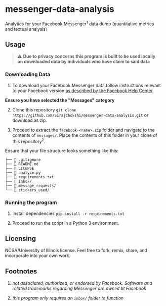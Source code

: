 # messenger-data-analysis

Analytics for your Facebook Messenger<sup>1</sup> data dump (quantitative metrics and textual analysis)

## Usage

> :warning: **Due to privacy concerns this program is built to be used locally on downloaded data by individuals who have claim to said data**

### Downloading Data

1. To download your Facebook Messenger data follow instructions relevant to your Facebook version [as described by the Facebook Help Center](https://www.facebook.com/help/1701730696756992?helpref=hc_global_nav).

**Ensure you have selected the "Messages" category**

2. Clone this repository `git clone https://github.com/SirajChokshi/messenger-data-analysis.git` or download as zip.

3. Proceed to extract the `facebook-<name>.zip` folder and navigate to the contents of `messages/`. Place the contents of this folder in your clone of this repository<sup>2</sup>.

Ensure that your file structure looks something like this:

```
├── 📄 .gitignore
├── 📄 README.md
├── 📄 LICENSE
├── 📄 analyze.py
├── 📄 requirements.txt
├── 📁 inbox/
├── 📁 message_requests/
└── 📁 stickers_used/
```

### Running the program

1. Install dependencies `pip install -r requirements.txt`

2. Proceed to run the script in a Python 3 environment.

## Licensing

NCSA/University of Illinois license. Feel free to fork, remix, share, and incorporate into your own work.

## Footnotes

1. _not associated, authorized, or endorsed by Facebook. Software and related trademarks regarding Messenger are owned bt Facebook_

2. _this program only requires an `inbox/` folder to function_